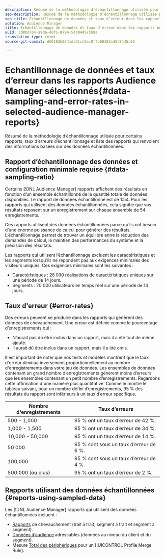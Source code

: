 ```yaml
---
description: Résumé de la méthodologie d’échantillonnage utilisée pour certains rapports, taux d’erreurs d’échantillonnage et liste des rapports qui renvoient des informations basées sur des données échantillonnées.
seo-description: Résumé de la méthodologie d’échantillonnage utilisée pour certains rapports, taux d’erreurs d’échantillonnage et liste des rapports qui renvoient des informations basées sur des données échantillonnées.
seo-title: Echantillonnage de données et taux d’erreur dans les rapports Audience Manager sélectionnés
solution: Audience Manager
title: Echantillonnage de données et taux d’erreur dans les rapports Audience Manager sélectionnés
uuid: 3d8bd764-a9da-40f1-8794-54304457bb9a
translation-type: tm+mt
source-git-commit: d96182b0741dd31cc5ec0ffb68182ed5f8445c03

---
```



# Echantillonnage de données et taux d’erreur dans les rapports Audience Manager sélectionnés{#data-sampling-and-error-rates-in-selected-audience-manager-reports}

Résumé de la méthodologie d’échantillonnage utilisée pour certains rapports, taux d’erreurs d’échantillonnage et liste des rapports qui renvoient des informations basées sur des données échantillonnées.

## Rapport d’échantillonnage des données et configuration minimale requise {#data-sampling-ratio}

Certains [!DNL Audience Manager] rapports affichent des résultats en fonction d’un ensemble échantillonné de la quantité totale de données disponibles. Le rapport de données échantillonné est de 1:54. Pour les rapports qui utilisent des données échantillonnées, cela signifie que vos résultats reposent sur un enregistrement sur chaque ensemble de 54 enregistrements.

Ces rapports utilisent des données échantillonnées parce qu’ils ont besoin d’une énorme puissance de calcul pour générer des résultats. L’échantillonnage permet de trouver un équilibre entre la réduction des demandes de calcul, le maintien des performances du système et la précision des résultats.

Les rapports qui utilisent l’échantillonnage excluent les caractéristiques et les segments lorsqu’ils ne répondent pas aux exigences minimales des visiteurs uniques. Ces exigences minimales sont les suivantes :

* Caractéristiques : 28 000 réalisations [de caractéristiques](/help/using/features/traits/trait-qualification-reference.md#unique-trait-realizations) uniques sur une période de 14 jours.
* Segments : 70 000 utilisateurs en temps réel sur une période de 14 jours.

## Taux d'erreur {#error-rates}

Des erreurs peuvent se produire dans les rapports qui génèrent des données de chevauchement. Une erreur est définie comme le pourcentage d’enregistrements qui :

* N’aurait pas dû être inclus dans un rapport, mais il a été tout de même ajouté.
* Il aurait dû être inclus dans un rapport, mais il a été omis.

Il est important de noter que nos tests et modèles montrent que le taux d'erreur *diminue* inversement proportionnellement au nombre d'enregistrements dans votre jeu de données. Les ensembles de données contenant un grand nombre d’enregistrements génèrent moins d’erreurs que les ensembles contenant un petit nombre d’enregistrements. Regardons cette affirmation d'une manière plus quantitative. Comme le montre le tableau suivant, pour un nombre défini d’enregistrements, 95 % des résultats du rapport sont inférieurs à un taux d’erreur spécifique.

| Nombre d'enregistrements | Taux d’erreurs |
|--- |--- |
| 500 - 1,000 | 95 % ont un taux d’erreur de 42 %. |
| 1,000 - 1,500 | 95 % ont un taux d’erreur de 34 %. |
| 10,000 - 50,000 | 95 % ont un taux d’erreur de 14 %. |
| 50 000 | 95 % sont sous un taux d’erreur de 6 %. |
| 100,000 | 95 % sont sous un taux d’erreur de 4 %. |
| 500 000 (ou plus) | 95 % ont un taux d’erreur de 2 %. |

## Rapports utilisant des données échantillonnées {#reports-using-sampled-data}

Les [!DNL Audience Manager] rapports qui utilisent des données échantillonnées incluent :

* [Rapports](../reporting/dynamic-reports/dynamic-reports.md#interactive-and-overlap-reports) de chevauchement (trait à trait, segment à trait et segment à segment).
* [Données d’audience](../features/addressable-audiences.md) adressables (données au niveau du client et du segment).
* Mesure [Total des périphériques](../features/profile-merge-rules/profile-link-metrics.md#merge-rule-metrics) pour un [!UICONTROL Profile Merge Rule].

